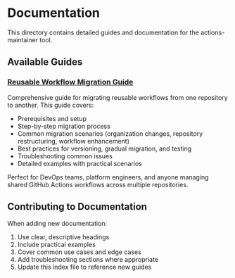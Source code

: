 # Documentation

This directory contains detailed guides and documentation for the actions-maintainer tool.

## Available Guides

### [Reusable Workflow Migration Guide](reusable-workflow-migration-guide.md)

Comprehensive guide for migrating reusable workflows from one repository to another. This guide covers:

- Prerequisites and setup
- Step-by-step migration process
- Common migration scenarios (organization changes, repository restructuring, workflow enhancement)
- Best practices for versioning, gradual migration, and testing
- Troubleshooting common issues
- Detailed examples with practical scenarios

Perfect for DevOps teams, platform engineers, and anyone managing shared GitHub Actions workflows across multiple repositories.

## Contributing to Documentation

When adding new documentation:

1. Use clear, descriptive headings
2. Include practical examples
3. Cover common use cases and edge cases
4. Add troubleshooting sections where appropriate
5. Update this index file to reference new guides